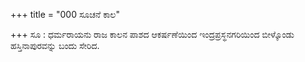 +++
title = "000 ಸೂಚನೆ ಕಾಲ"

+++
ಸೂ : ಧರ್ಮರಾಯನು ರಾಜ ಕಾಲನ ಪಾಶದ ಆಕರ್ಷಣೆಯಿಂದ ಇಂದ್ರಪ್ರಸ್ಥನಗರಿಯಿಂದ ಬೀಳ್ಕೊಂಡು ಹಸ್ತಿನಾಪುರವನ್ನು ಬಂದು ಸೇರಿದ.